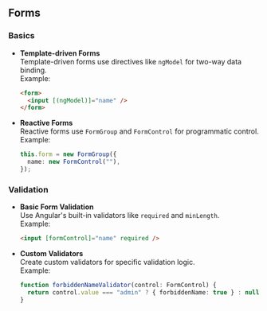 
## Forms

### Basics

- **Template-driven Forms**  
  Template-driven forms use directives like `ngModel` for two-way data binding.  
  Example:

  ```html
  <form>
    <input [(ngModel)]="name" />
  </form>
  ```

- **Reactive Forms**  
  Reactive forms use `FormGroup` and `FormControl` for programmatic control.  
  Example:
  ```typescript
  this.form = new FormGroup({
    name: new FormControl(""),
  });
  ```

### Validation

- **Basic Form Validation**  
  Use Angular's built-in validators like `required` and `minLength`.  
  Example:

  ```html
  <input [formControl]="name" required />
  ```

- **Custom Validators**  
  Create custom validators for specific validation logic.  
  Example:
  ```typescript
  function forbiddenNameValidator(control: FormControl) {
    return control.value === "admin" ? { forbiddenName: true } : null;
  }
  ```
